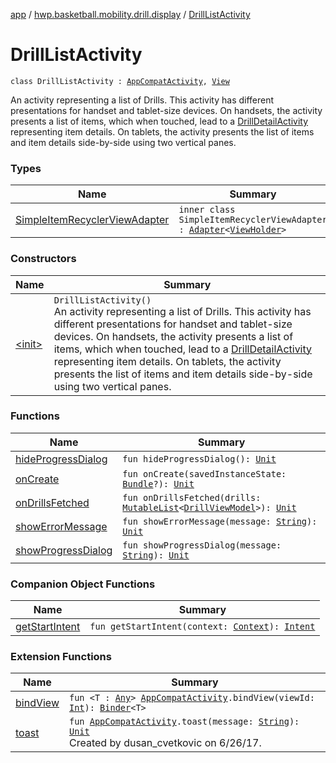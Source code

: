 [app](../../index.md) / [hwp.basketball.mobility.drill.display](../index.md) / [DrillListActivity](.)

# DrillListActivity

`class DrillListActivity : `[`AppCompatActivity`](https://developer.android.com/reference/android/support/v7/app/AppCompatActivity.html)`, `[`View`](../-drill-list-activity-contract/-view/index.md)

An activity representing a list of Drills. This activity
has different presentations for handset and tablet-size devices. On
handsets, the activity presents a list of items, which when touched,
lead to a [DrillDetailActivity](../-drill-detail-activity/index.md) representing
item details. On tablets, the activity presents the list of items and
item details side-by-side using two vertical panes.

### Types

| Name | Summary |
|---|---|
| [SimpleItemRecyclerViewAdapter](-simple-item-recycler-view-adapter/index.md) | `inner class SimpleItemRecyclerViewAdapter : `[`Adapter`](https://developer.android.com/reference/android/support/v7/widget/RecyclerView/Adapter.html)`<`[`ViewHolder`](-simple-item-recycler-view-adapter/-view-holder/index.md)`>` |

### Constructors

| Name | Summary |
|---|---|
| [&lt;init&gt;](-init-.md) | `DrillListActivity()`<br>An activity representing a list of Drills. This activity has different presentations for handset and tablet-size devices. On handsets, the activity presents a list of items, which when touched, lead to a [DrillDetailActivity](../-drill-detail-activity/index.md) representing item details. On tablets, the activity presents the list of items and item details side-by-side using two vertical panes. |

### Functions

| Name | Summary |
|---|---|
| [hideProgressDialog](hide-progress-dialog.md) | `fun hideProgressDialog(): `[`Unit`](https://kotlinlang.org/api/latest/jvm/stdlib/kotlin/-unit/index.html) |
| [onCreate](on-create.md) | `fun onCreate(savedInstanceState: `[`Bundle`](https://developer.android.com/reference/android/os/Bundle.html)`?): `[`Unit`](https://kotlinlang.org/api/latest/jvm/stdlib/kotlin/-unit/index.html) |
| [onDrillsFetched](on-drills-fetched.md) | `fun onDrillsFetched(drills: `[`MutableList`](https://kotlinlang.org/api/latest/jvm/stdlib/kotlin.collections/-mutable-list/index.html)`<`[`DrillViewModel`](../../hwp.basketball.mobility.entitiy.drills/-drill-view-model/index.md)`>): `[`Unit`](https://kotlinlang.org/api/latest/jvm/stdlib/kotlin/-unit/index.html) |
| [showErrorMessage](show-error-message.md) | `fun showErrorMessage(message: `[`String`](https://kotlinlang.org/api/latest/jvm/stdlib/kotlin/-string/index.html)`): `[`Unit`](https://kotlinlang.org/api/latest/jvm/stdlib/kotlin/-unit/index.html) |
| [showProgressDialog](show-progress-dialog.md) | `fun showProgressDialog(message: `[`String`](https://kotlinlang.org/api/latest/jvm/stdlib/kotlin/-string/index.html)`): `[`Unit`](https://kotlinlang.org/api/latest/jvm/stdlib/kotlin/-unit/index.html) |

### Companion Object Functions

| Name | Summary |
|---|---|
| [getStartIntent](get-start-intent.md) | `fun getStartIntent(context: `[`Context`](https://developer.android.com/reference/android/content/Context.html)`): `[`Intent`](https://developer.android.com/reference/android/content/Intent.html) |

### Extension Functions

| Name | Summary |
|---|---|
| [bindView](../../hwp.basketball.mobility.util/android.support.v7.app.-app-compat-activity/bind-view.md) | `fun <T : `[`Any`](https://kotlinlang.org/api/latest/jvm/stdlib/kotlin/-any/index.html)`> `[`AppCompatActivity`](https://developer.android.com/reference/android/support/v7/app/AppCompatActivity.html)`.bindView(viewId: `[`Int`](https://kotlinlang.org/api/latest/jvm/stdlib/kotlin/-int/index.html)`): `[`Binder`](../../hwp.basketball.mobility.util/-binder/index.md)`<T>` |
| [toast](../../hwp.basketball.mobility.util/android.support.v7.app.-app-compat-activity/toast.md) | `fun `[`AppCompatActivity`](https://developer.android.com/reference/android/support/v7/app/AppCompatActivity.html)`.toast(message: `[`String`](https://kotlinlang.org/api/latest/jvm/stdlib/kotlin/-string/index.html)`): `[`Unit`](https://kotlinlang.org/api/latest/jvm/stdlib/kotlin/-unit/index.html)<br>Created by dusan_cvetkovic on 6/26/17. |
